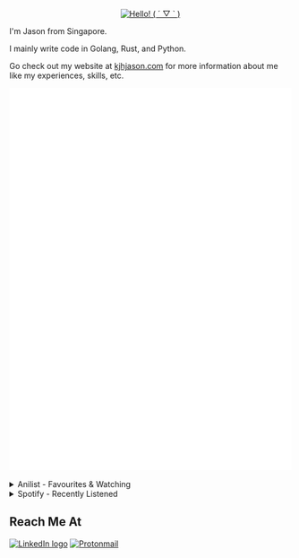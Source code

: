 <div align="center">
  <p>
    <a href="https://git.io/typing-svg">
      <img src="https://readme-typing-svg.demolab.com/?font=Fira+Code&size=30&pause=100&center=true&vCenter=true&width=435&lines=Hello!%20(%20%C2%B4%20%E2%96%BD%20`%20)" alt="Hello! ( ´ ▽ ` )">
    </a>
  </p>
</div>

I'm Jason from Singapore.

I mainly write code in Golang, Rust, and Python.

Go check out my website at [kjhjason.com](https://kjhjason.com) for more information about me like my experiences, skills, etc.

![GitHub Metrics](https://github.com/KJHJason/KJHJason/blob/main/metrics/github-metrics.svg)

<details>
  <summary>Anilist - Favourites & Watching</summary>

  [![Anilist Metrics](https://github.com/KJHJason/KJHJason/blob/main/metrics/anilist-metrics.svg)](https://anilist.co/user/Dratornic/)
</details>

<details>
  <summary>Spotify - Recently Listened</summary>

  [![Spotify Metrics](https://github.com/KJHJason/KJHJason/blob/main/metrics/spotify-metrics.svg)](https://open.spotify.com/user/emylivcwcx7k00d4qp1ntb3fy)
</details>

## Reach Me At

[![LinkedIn logo](https://img.shields.io/badge/Jason%20Kuan-%230077B5.svg?style=for-the-badge&logo=linkedin&logoColor=white)](https://www.linkedin.com/in/kjhjason/)
[![Protonmail](https://img.shields.io/badge/contact@kjhjason.com-8B89CC?style=for-the-badge&logo=protonmail&logoColor=white)](mailto:contact@kjhjason.com)
